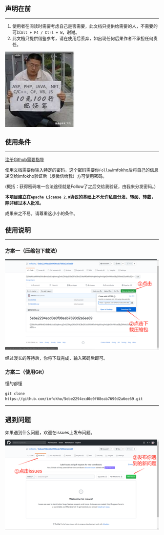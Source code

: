 ## 声明在前

---

1. 使用者在阅读时需要考虑自己是否需要，此文档只提供给需要的人，不需要的可以`Alt + F4 / Ctrl + W`，谢谢。
2. 此文档只提供借鉴参考，请在使用后丢弃，如出现任何后果作者不承担任何责任。

![](a.jpg)





## 使用条件

---

[注册Github需要指导](https://imfokho.github.io/posts/signupgithubtutorial/)

使用文档需要你输入特定的密码，这个密码需要你`Follow`imfokho后将自己的信息递交给imfokho验证后（发微信给我）方可使用密码。

(概括：获得密码唯一合法途径就是Follow了之后交给我验证，由我来分发密码。)

**本项目建立在`Apache License 2.0`协议的基础上不允许私自分发、转阅、转载，除非经过本人批准。**

成果来之不易，请尊重这小小的条件。

## 使用说明

---

### 方案一（压缩包下载法）

![](1.png)

经过漫长的等待后，你将下载完成，输入密码后即可。

### 方案二（使用Git）

懂的都懂

`git clone https://github.com/imfokho/5ebe2294ecd0e0f08eab7690d2a6ee69.git`

---

## 遇到问题

如果遇到什么问题，欢迎在issues上发布问题。

![](2.png)





